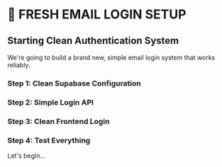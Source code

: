 # 🔄 FRESH EMAIL LOGIN SETUP

## Starting Clean Authentication System

We're going to build a brand new, simple email login system that works reliably.

### Step 1: Clean Supabase Configuration

### Step 2: Simple Login API

### Step 3: Clean Frontend Login

### Step 4: Test Everything

Let's begin...
